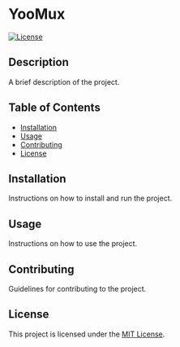 # YooMux

[![License](https://img.shields.io/badge/license-MIT-blue.svg)](LICENSE)

## Description

A brief description of the project.

## Table of Contents

- [Installation](#installation)
- [Usage](#usage)
- [Contributing](#contributing)
- [License](#license)

## Installation

Instructions on how to install and run the project.

## Usage

Instructions on how to use the project.

## Contributing

Guidelines for contributing to the project.

## License

This project is licensed under the [MIT License](LICENSE).

